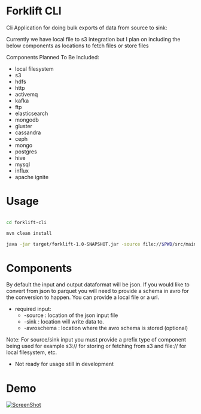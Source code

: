 # Forklift CLI	
Cli Application for doing bulk exports of data from source to sink:

Currently we have local file to s3 integration but I plan on including the below components as locations to fetch files or store files


Components Planned To Be Included:

- local filesystem
- s3
- hdfs
- http
- activemq
- kafka
- ftp
- elasticsearch
- mongodb
- gluster
- cassandra
- ceph
- mongo
- postgres
- hive
- mysql
- influx
- apache ignite


# Usage

```bash

cd forklift-cli

mvn clean install

java -jar target/forklift-1.0-SNAPSHOT.jar -source file://$PWD/src/main/resources/orders.json?dataformat=json -sink s3://analyticsio-sandbox/demo1/halloffame.parquet?region=us-east-2&dataformat=parquet

```

# Components

By default the input and output dataformat will be json. If you would like to convert from json to parquet you will need to provide a schema in avro for the conversion to happen. You can provide a local file or a url.



- required input: 
	* -source 	: location of the json input file
	* -sink 	: location will write data to.
	* -avroschema 	: location where the avro schema is stored (optional)

Note: For source/sink input you must provide a prefix type of component being used for example s3:// for storing or fetching from s3 and file:// for local filesystem, etc.


- Not ready for usage still in development



# Demo

[![ScreenShot](https://raw.githubusercontent.com/zmhassan/kafka-s3-exporter/master/imgs/S3VimeoParquet.png)](https://vimeo.com/207705541)


